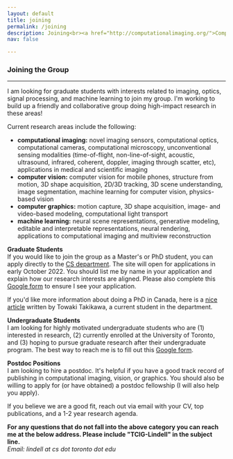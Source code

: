 ```yaml
---
layout: default 
title: joining 
permalink: /joining
description: Joining<br><a href="http://computationalimaging.org/">Computational Imaging Lab</a><br><a href="https://www.stanford.edu/">Stanford University</a> 
nav: false

---
```


### Joining the Group
- - -

I am looking for graduate students with interests related to imaging, optics, signal processing, and machine learning to join my group. I'm working to build up a friendly and collaborative group doing high-impact research in these areas!

Current research areas include the following:

* **computational imaging:** novel imaging sensors, computational optics, computational cameras, computational microscopy, unconventional sensing modalities (time-of-flight, non-line-of-sight, acoustic, ultrasound, infrared, coherent, doppler, imaging through scatter, etc), applications in medical and scientific imaging
* **computer vision:** computer vision for mobile phones, structure from motion, 3D shape acquisition, 2D/3D tracking, 3D scene understanding, image segmentation, machine learning for computer vision, physics-based vision
* **computer graphics:** motion capture, 3D shape acquisition, image- and video-based modeling, computational light transport
* **machine learning:** neural scene representations, generative modeling, editable and interpretable representations, neural rendering, applications to computational imaging and multiview reconstruction


**Graduate Students**<br>If you would like to join the group as a Master's or PhD student, you can apply directly to the [CS department](https://web.cs.toronto.edu/graduate/prospective). The site will open for applications in early October 2022. You should list me by name in your application and explain how our research interests are aligned. Please also complete this [Google form](https://forms.gle/sPDkUJxawYv4mM2FA) to ensure I see your application.

If you'd like more information about doing a PhD in Canada, here is a [nice article](https://yongyuanxi.medium.com/myths-about-graduate-school-in-computer-science-in-canada-eca365370415) written by Towaki Takikawa, a current student in the department. 

**Undergraduate Students**<br>
I am looking for highly motivated undergraduate students who are (1) interested in research, (2) currently enrolled at the University of Toronto, and (3) hoping to pursue graduate research after their undergraduate program. The best way to reach me is to fill out this [Google form](https://forms.gle/eEK5qqSKPDET5Hb76).

**Postdoc Positions**<br>I am looking to hire a postdoc. It's helpful if you have a good track record of publishing in computational imaging, vision, or graphics. You should also be willing to apply for (or have obtained) a postdoc fellowship (I will also help you apply).

If you believe we are a good fit, reach out via email with your CV, top publications, and a 1-2 year research agenda.

**For any questions that do not fall into the above category you can reach me at the below address. Please include "TCIG-Lindell" in the subject line.**<br>
*Email: lindell at cs dot toronto dot edu*
